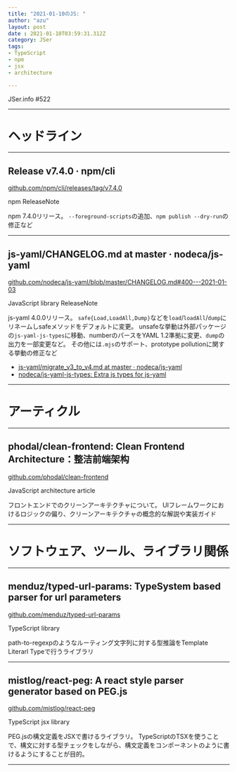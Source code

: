 ```yaml
---
title: "2021-01-10のJS: "
author: "azu"
layout: post
date : 2021-01-10T03:59:31.312Z
category: JSer
tags:
- TypeScript
- npm
- jsx
- architecture

---
```


JSer.info #522

----

<h1 class="site-genre">ヘッドライン</h1>

----

## Release v7.4.0 · npm/cli
[github.com/npm/cli/releases/tag/v7.4.0](https://github.com/npm/cli/releases/tag/v7.4.0 "Release v7.4.0 · npm/cli")
<p class="jser-tags jser-tag-icon"><span class="jser-tag">npm</span> <span class="jser-tag">ReleaseNote</span></p>

npm 7.4.0リリース。
`--foreground-scripts`の追加、`npm publish --dry-run`の修正など


----

## js-yaml/CHANGELOG.md at master · nodeca/js-yaml
[github.com/nodeca/js-yaml/blob/master/CHANGELOG.md#400---2021-01-03](https://github.com/nodeca/js-yaml/blob/master/CHANGELOG.md#400---2021-01-03 "js-yaml/CHANGELOG.md at master · nodeca/js-yaml")
<p class="jser-tags jser-tag-icon"><span class="jser-tag">JavaScript</span> <span class="jser-tag">library</span> <span class="jser-tag">ReleaseNote</span></p>

js-yaml 4.0.0リリース。
`safe{Load,LoadAll,Dump}`などを`load`/`loadAll`/`dump`にリネームしsafeメソッドをデフォルトに変更。
unsafeな挙動は外部パッケージの`js-yaml-js-types`に移動、numberのパースをYAML 1.2準拠に変更、`dump`の出力を一部変更など。
その他には`.mjs`のサポート、prototype pollutionに関する挙動の修正など

- [js-yaml/migrate\_v3\_to\_v4.md at master · nodeca/js-yaml](https://github.com/nodeca/js-yaml/blob/master/migrate_v3_to_v4.md "js-yaml/migrate\_v3\_to\_v4.md at master · nodeca/js-yaml")
- [nodeca/js-yaml-js-types: Extra js types for js-yaml](https://github.com/nodeca/js-yaml-js-types "nodeca/js-yaml-js-types: Extra js types for js-yaml")

----
<h1 class="site-genre">アーティクル</h1>

----

## phodal/clean-frontend: Clean Frontend Architecture：整洁前端架构
[github.com/phodal/clean-frontend](https://github.com/phodal/clean-frontend "phodal/clean-frontend: Clean Frontend Architecture：整洁前端架构")
<p class="jser-tags jser-tag-icon"><span class="jser-tag">JavaScript</span> <span class="jser-tag">architecture</span> <span class="jser-tag">article</span></p>

フロントエンドでのクリーンアーキテクチャについて。
UIフレームワークにおけるロジックの偏り、クリーンアーキテクチャの概念的な解説や実装ガイド


----
<h1 class="site-genre">ソフトウェア、ツール、ライブラリ関係</h1>

----

## menduz/typed-url-params: TypeSystem based parser for url parameters
[github.com/menduz/typed-url-params](https://github.com/menduz/typed-url-params "menduz/typed-url-params: TypeSystem based parser for url parameters")
<p class="jser-tags jser-tag-icon"><span class="jser-tag">TypeScript</span> <span class="jser-tag">library</span></p>

path-to-regexpのようなルーティング文字列に対する型推論をTemplate Literarl Typeで行うライブラリ


----

## mistlog/react-peg: A react style parser generator based on PEG.js
[github.com/mistlog/react-peg](https://github.com/mistlog/react-peg "mistlog/react-peg: A react style parser generator based on PEG.js")
<p class="jser-tags jser-tag-icon"><span class="jser-tag">TypeScript</span> <span class="jser-tag">jsx</span> <span class="jser-tag">library</span></p>

PEG.jsの構文定義をJSXで書けるライブラリ。
TypeScriptのTSXを使うことで、構文に対する型チェックをしながら、構文定義をコンポーネントのように書けるようにすることが目的。


----
